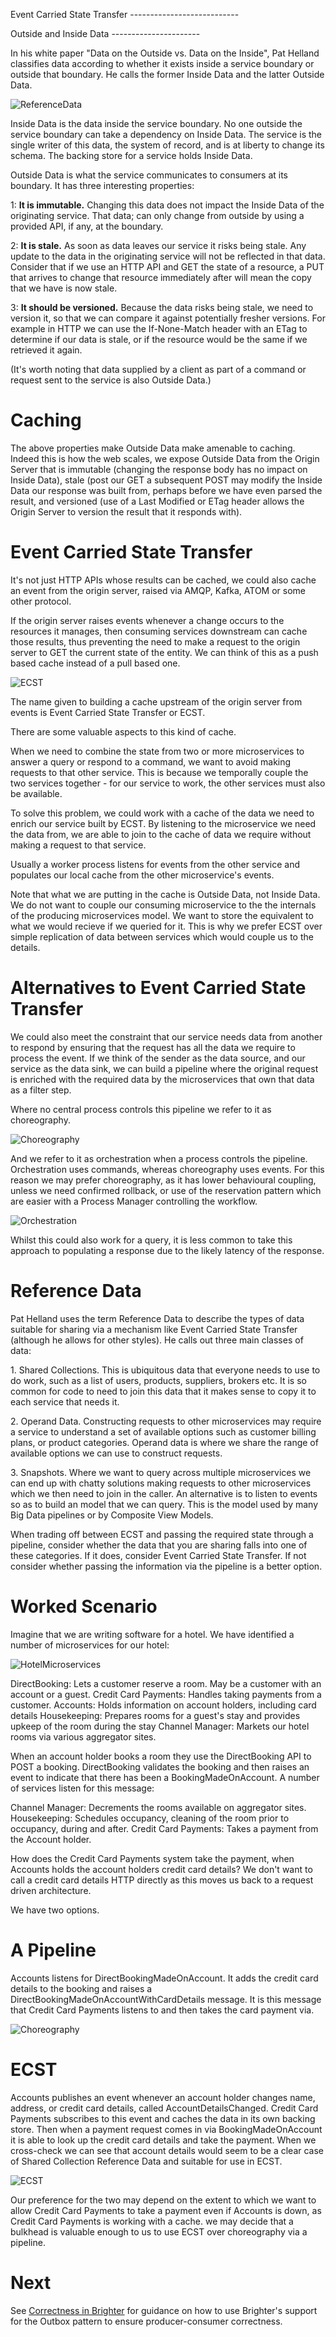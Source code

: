 Event Carried State Transfer
\-\-\-\-\-\-\-\-\-\-\-\-\-\-\-\-\-\-\-\-\-\-\-\-\-\--

Outside and Inside Data \-\-\-\-\-\-\-\-\-\-\-\-\-\-\-\-\-\-\-\-\--

In his white paper \"Data on the Outside vs. Data on the Inside\", Pat
Helland classifies data according to whether it exists inside a service
boundary or outside that boundary. He calls the former Inside Data and
the latter Outside Data.

![ReferenceData](_static/images/ReferenceData.png)

Inside Data is the data inside the service boundary. No one outside the
service boundary can take a dependency on Inside Data. The service is
the single writer of this data, the system of record, and is at liberty
to change its schema. The backing store for a service holds Inside Data.

Outside Data is what the service communicates to consumers at its
boundary. It has three interesting properties:

1: **It is immutable.** Changing this data does not impact the Inside
Data of the originating service. That data; can only change from outside
by using a provided API, if any, at the boundary.

2: **It is stale.** As soon as data leaves our service it risks being
stale. Any update to the data in the originating service will not be
reflected in that data. Consider that if we use an HTTP API and GET the
state of a resource, a PUT that arrives to change that resource
immediately after will mean the copy that we have is now stale.

3: **It should be versioned.** Because the data risks being stale, we
need to version it, so that we can compare it against potentially
fresher versions. For example in HTTP we can use the If-None-Match
header with an ETag to determine if our data is stale, or if the
resource would be the same if we retrieved it again.

(It\'s worth noting that data supplied by a client as part of a command
or request sent to the service is also Outside Data.)

# Caching

The above properties make Outside Data make amenable to caching. Indeed
this is how the web scales, we expose Outside Data from the Origin
Server that is immutable (changing the response body has no impact on
Inside Data), stale (post our GET a subsequent POST may modify the
Inside Data our response was built from, perhaps before we have even
parsed the result, and versioned (use of a Last Modified or ETag header
allows the Origin Server to version the result that it responds with).

# Event Carried State Transfer

It\'s not just HTTP APIs whose results can be cached, we could also
cache an event from the origin server, raised via AMQP, Kafka, ATOM or
some other protocol.

If the origin server raises events whenever a change occurs to the
resources it manages, then consuming services downstream can cache those
results, thus preventing the need to make a request to the origin server
to GET the current state of the entity. We can think of this as a push
based cache instead of a pull based one.

![ECST](_static/images/EventCarriedStateTransfer.png)

The name given to building a cache upstream of the origin server from
events is Event Carried State Transfer or ECST.

There are some valuable aspects to this kind of cache.

When we need to combine the state from two or more microservices to
answer a query or respond to a command, we want to avoid making requests
to that other service. This is because we temporally couple the two
services together - for our service to work, the other services must
also be available.

To solve this problem, we could work with a cache of the data we need to
enrich our service built by ECST. By listening to the microservice we
need the data from, we are able to join to the cache of data we require
without making a request to that service.

Usually a worker process listens for events from the other service and
populates our local cache from the other microservice\'s events.

Note that what we are putting in the cache is Outside Data, not Inside
Data. We do not want to couple our consuming microservice to the the
internals of the producing microservices model. We want to store the
equivalent to what we would recieve if we queried for it. This is why we
prefer ECST over simple replication of data between services which would
couple us to the details.

# Alternatives to Event Carried State Transfer

We could also meet the constraint that our service needs data from
another to respond by ensuring that the request has all the data we
require to process the event. If we think of the sender as the data
source, and our service as the data sink, we can build a pipeline where
the original request is enriched with the required data by the
microservices that own that data as a filter step.

Where no central process controls this pipeline we refer to it as
choreography.

![Choreography](_static/images/Choreography.png)

And we refer to it as orchestration when a process controls the
pipeline. Orchestration uses commands, whereas choreography uses events.
For this reason we may prefer choreography, as it has lower behavioural
coupling, unless we need confirmed rollback, or use of the reservation
pattern which are easier with a Process Manager controlling the
workflow.

![Orchestration](_static/images/Orchestration.png)

Whilst this could also work for a query, it is less common to take this
approach to populating a response due to the likely latency of the
response.

# Reference Data

Pat Helland uses the term Reference Data to describe the types of data
suitable for sharing via a mechanism like Event Carried State Transfer
(although he allows for other styles). He calls out three main classes
of data:

1\. Shared Collections. This is ubiquitous data that everyone needs to
use to do work, such as a list of users, products, suppliers, brokers
etc. It is so common for code to need to join this data that it makes
sense to copy it to each service that needs it.

2\. Operand Data. Constructing requests to other microservices may
require a service to understand a set of available options such as
customer billing plans, or product categories. Operand data is where we
share the range of available options we can use to construct requests.

3\. Snapshots. Where we want to query across multiple microservices we
can end up with chatty solutions making requests to other microservices
which we then need to join in the caller. An alternative is to listen to
events so as to build an model that we can query. This is the model used
by many Big Data pipelines or by Composite View Models.

When trading off between ECST and passing the required state through a
pipeline, consider whether the data that you are sharing falls into one
of these categories. If it does, consider Event Carried State Transfer.
If not consider whether passing the information via the pipeline is a
better option.

# Worked Scenario

Imagine that we are writing software for a hotel. We have identified a
number of microservices for our hotel:

![HotelMicroservices](_static/images/HotelMicroservices.png)

DirectBooking: Lets a customer reserve a room. May be a customer with an
account or a guest. Credit Card Payments: Handles taking payments from a
customer. Accounts: Holds information on account holders, including card
details Housekeeping: Prepares rooms for a guest\'s stay and provides
upkeep of the room during the stay Channel Manager: Markets our hotel
rooms via various aggregator sites.

When an account holder books a room they use the DirectBooking API to
POST a booking. DirectBooking validates the booking and then raises an
event to indicate that there has been a BookingMadeOnAccount. A number
of services listen for this message:

Channel Manager: Decrements the rooms available on aggregator sites.
Housekeeping: Schedules occupancy, cleaning of the room prior to
occupancy, during and after. Credit Card Payments: Takes a payment from
the Account holder.

How does the Credit Card Payments system take the payment, when Accounts
holds the account holders credit card details? We don\'t want to call a
credit card details HTTP directly as this moves us back to a request
driven architecture.

We have two options.

# A Pipeline

Accounts listens for DirectBookingMadeOnAccount. It adds the credit card
details to the booking and raises a
DirectBookingMadeOnAccountWithCardDetails message. It is this message
that Credit Card Payments listens to and then takes the card payment
via.

![Choreography](_static/images/Choreography.png)

# ECST

Accounts publishes an event whenever an account holder changes name,
address, or credit card details, called AccountDetailsChanged. Credit
Card Payments subscribes to this event and caches the data in its own
backing store. Then when a payment request comes in via
BookingMadeOnAccount it is able to look up the credit card details and
take the payment. When we cross-check we can see that account details
would seem to be a clear case of Shared Collection Reference Data and
suitable for use in ECST.

![ECST](_static/images/EventCarriedStateTransfer.png)

Our preference for the two may depend on the extent to which we want to
allow Credit Card Payments to take a payment even if Accounts is down,
as Credit Card Payments is working with a cache. we may decide that a
bulkhead is valuable enough to us to use ECST over choreography via a
pipeline.

# Next

See [Correctness in Brighter](BrighterOutboxSupport.html) for guidance
on how to use Brighter\'s support for the Outbox pattern to ensure
producer-consumer correctness.
